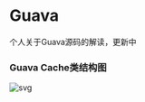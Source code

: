 # Guava
个人关于Guava源码的解读，更新中

### Guava Cache类结构图

![svg](https://www.draw.io/?lightbox=1&highlight=0000ff&edit=_blank&layers=1&nav=1&title=Untitled%20Diagram.drawio#R7VrLdpswEP0aL90Dknl46VeaRdL0JIs2qx4FFCDFyJXl2M7XV1jCgBHGTcwjPl1ZGg1CujO6MyPTg5P55itFC%2F%2BWuDjsAc3d9OC0B4AOhjb%2FiSVbIbGgIQQeDVyplAoegjcshZqUrgIXL3OKjJCQBYu80CFRhB2WkyFKyTqv9kzC%2FFsXyMMFwYODwqL0R%2BAyX0htYKXyaxx4fvJm3RyKkTlKlOVOlj5yyTojgrMenFBCmGjNNxMcxuAluIjnrkpG9wujOGKnPDDS325u0f2v%2B9ndzW9I8TX89tyHYpZXFK7khuVi2TZBwKNktZBqmDK8UeGOnhJ1rbgufb9b7iaYzDGjW64iJ4JQIiY9ZCBnWKdw64nMz0BtSxmSFvb2M6cg8IbE4R8w0asx4bNwB%2BSd8doPGH5YICceWfMzwGU%2Bm%2FMXTnXeLMUti0%2B5ZYqgZVEBTaICFKiYIX%2Fr%2BJnwjWThMf%2BsSDLQX%2B6O9Igr6PZikw7ylhf%2FTpDj42QqvjIxmxgr4M5RZHmAURh4EW87HE1MuSDGOuDndyQH5oHrxo%2BPKeZLkX6q8f6CBBHboWSMe8Y0nmvFiFhuPbaTswAj5%2B%2Bw6O%2BWwrCgLsOaRe92OQXKLqHMJx6JUDhLpWNOCZGLXYlkqnNDyEKi94IZ20o%2Bj4HNmw1vAvYzfvyLIXuPmZHpRs6862xlR6wzXlypNaRoSVbUwdVHnCHq4WOGHKgNSXGIWPCaX8fZDWO1z8123lV1U8HNUOGsZl3OOqjGJO%2BbtfGzdRQ4o4iTiq1rw8moia1HT0tGkcMukbVLLLrN82%2BV69fG03b7dHCYqin5oNFcbVgNSgO5mq1GrbVcLSmezn78bwhyg8i7xNNfYkM5S78yZ2uWDHSFn%2F%2FP2rKk0FbWpqtCb7tpG1TRtGk0mI7oZjUoDeVtwj6dTdx0VdZ%2Fzsztgim8wrR9mD8WiowOaE2SuCpZqZ%2FEz0jIgxMJWRz%2FthgZwFZiZcTXngmWcfcxCZBxJw2Xu14SL1uOscOmTLp7dEQp2mYUJDmkM3%2BPBZkCZJgvQMDw4M77QF83tGP6vCFWkDrXfisf8LcOZACmdsLNzaDJFAB0JwUAFXFCV2DVaBIA6koCrghdI3qp8b%2FKrvCADFRZcaPx324lMH2OIg50IsAkt1llAcY0jGP6NQWYE269ag8w5gk1ptVkgElOdxcCTMkNREJEVtsBBqr%2B4z5vgLngOrPKvHtbHik0VeauLdDAdiqgdwSa91ZNZwxQSaJaGaGgpnaDZqpaOGjDpmfE%2BaO3tKcFZHjIocKs8qnUBnVXoofraqQShV2oRG2Q27jRdiEKu1OIwq4XorD%2BQvTu6SX%2BbvOyMoQqw3atEoXtVKKf84oUnpogtFPCWjBPuA2XsLybftMs1NMvw%2BHsLw%3D%3D)
